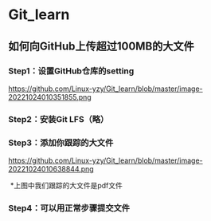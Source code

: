 # Git_learn

## 如何向GitHub上传超过100MB的大文件

### Step1：设置GitHub仓库的setting

https://github.com/Linux-yzy/Git_learn/blob/master/image-20221024010351855.png

### Step2：安装Git LFS（略）

### Step3：添加你跟踪的大文件

https://github.com/Linux-yzy/Git_learn/blob/master/image-20221024010638844.png

​		*上图中我们跟踪的大文件是pdf文件

### Step4：可以用正常步骤提交文件